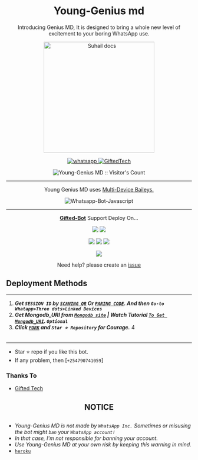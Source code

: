  <h1 align="center"> Young-Genius md </h1> 
<p align="center"> Introducing Genius MD, It is designed to bring a whole new level of excitement to your boring WhatsApp use. </p>

<p align="center">
  <a href="https://github.com/Giftedmaurice/gifted-bot-md">
    <img alt="Suhail docs" height="300" src="https://telegra.ph/file/cad7038fe82e47f79c609.jpg">
  </a>
</p>
    
   
   
<p align="center">
  <a href="https://wa.me/+254790741059?text=Hi+Bro--+I+Need+Help.+I+messaged+you+from+Young-Genius md" target="_blank">
    <img alt="whatsapp" src="https://img.shields.io/badge/ Whatsapp -25D366?style=for-the-badge&logo=whatsapp&logoColor=white" />
 
  <a aria-label="Genius MD is free to use" href="https://github.com/Giftedmaurice/gifted-bot-md" target="_blank">
    <img alt="GiftedTech" src="https://img.shields.io/youtube/channel/subscribers/UCU071AMRqcd5mfTdCgJFwPg" target="_blank" />
  </a>

</p>
<p align="center"><img src="https://profile-counter.glitch.me/{SuhailTechInfo}/count.svg" alt="Young-Genius MD :: Visitor's Count" /></p>

---




<p align="center"> Young Genius MD uses
  <a href="https://github.com/adiwajshing/Baileys">Multi-Device Baileys.</a>
</p>
<p align="center">
  <img title="Whatsapp-Bot-Javascript" src="https://img.shields.io/badge/Javascript-363303?style=for-the-badge&logo=javascript&logoColor=c6c631"></img>
</p>

---

<p align="center">
  <a href="https://github.com/Giftedmaurice/gifted-bot-md"><b>Gifted-Bot</b></a> Support Deploy On...
</p>

<p align="center">
  <a href="https://github.com/SuhailTechInfo/Suhail-Md/blob/main/temp/deploy-on-vps.md"><img src="https://img.shields.io/badge/self hosting-3d1513?style=for-the-badge&logo=serverless&logoColor=FD5750"></a>
  <a href="https://railway.app/template/GZOvIe?referralCode=wVDLrh"><img src="https://img.shields.io/badge/railway-3e164f?style=for-the-badge&logo=railway&logoColor=0B0D0E"></a>
</p>
<p align="center">
  <a href="https://dashboard.heroku.com/new?template=https%3A%2F%2Fgithub.com%2FGiftedmaurice%2Fgifted-bot-md"><img src="https://img.shields.io/badge/heroku-9d7acc?style=for-the-badge&logo=heroku&logoColor=430098"></a>
  <a href="https://suhail-web01.vercel.app/replit.html"><img src="https://img.shields.io/badge/replit-253c99?style=for-the-badge&logo=replit&logoColor=F26207"></a>
  <a href="https://app.koyeb.com/apps/deploy?type=git&repository=github.com/Giftedmaurice/gifted-bot-md&branch=main&env[SESSION_ID]&env[OWNER_NUMBER]=254762016957&env[MONGODB_URI]&&env[OWNER_NAME]=ɢɪғᴛᴇᴅ ᴛᴇᴄʜ&env[KOYEB_API]&env[PREFIX]=.&env[WAPRESENCE]&env[AUTO_READ_STATUS]=true&env[DISABLE_PM]=false&env[PACK_AUTHER]=whatsapp+bot&env[PACK_NAME]=ɢɪғᴛᴇᴅ ᴛᴇᴄʜ&env[STYLE]=0&env[MODE]=private&env[READ_MESSAGE]=false&env[THEME]=GIFTED&env[WARN_COUNT]=3&env[BLOCK_JID]=null&env[TIME_ZONE]=Africa/Nairobi&name=gifted-tech&env[KOYEB_NAME]=suhail-md&env[SUDO]=null&env[THUMB_IMAGE]=https://telegra.ph/file/54efddccf41281ad7ec51.jpg"><img src="https://img.shields.io/badge/koyeb-033604?style=for-the-badge&logo=koyeb&logoColor=white"></a>
</p>
<p align="center">
  <a href="https://youtu.be/3NdJb6_1cJM"><img src="https://img.shields.io/badge/CodeSpace-green?colorA=%23ff000&colorB=%23017e40&style=for-the-badge&logo=git&logoColor=white"></a>
</p>
<p align="center">Need help? please create an <a href="https://github.com/Giftedmaurice/gifted-bot-md/issues">issue</a></p>


    
   
## Deployment Methods
---
1.  ***Get `SESSION ID` by [`SCANING QR`](https://qr-scan.giftedtechnexus.co.ke) Or [`PARING CODE`](https://replit.com/@mauricegift045/GiftedMD-Pairing-Code#index.js). And then `Go-to Whatapp>Three dots>Linked Devices`***
2.  ***Get Mongodb_URI from [`Mongodb site`](https://www.mongodb.com/) | Watch Tutorial [`To Get Mongodb_URI`](https://youtu.be/6rnftFl0fAI). `Optional`***
3.  ***Click [`FORK`](https://github.com/Giftedmaurice/gifted-bot-md/fork) and `Star ⭐ Repository` for Courage.***
4
##
---


- Star ⭐ repo if you like this bot.
- If any problem, then [`+254790741059`]


### Thanks To
- [Gifted Tech](https://github.com/Giftedmaurice) 




<h2 align="center">  NOTICE
</h2>
   
## 
- *Young-Genius MD is not made by `WhatsApp Inc.` Sometimes or misusing the bot might `ban` your `WhatsApp account!`*
- *In that case, I'm not responsible for banning your account.*
- *Use Young-Genius MD at your own risk by keeping this warning in mind.*
- [`heroku`]( https://dashboard.heroku.com/new?template=https://github.com/Giftedmaurice/gifted-bot-md)